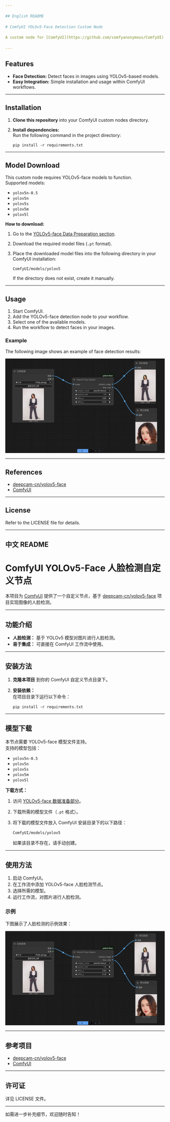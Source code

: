 ```yaml
---

## English README

# ComfyUI YOLOv5-Face Detection Custom Node

A custom node for [ComfyUI](https://github.com/comfyanonymous/ComfyUI) that enables face detection in images using models from [deepcam-cn/yolov5-face](https://github.com/deepcam-cn/yolov5-face).

---
```


## Features

- **Face Detection:** Detect faces in images using YOLOv5-based models.
- **Easy Integration:** Simple installation and usage within ComfyUI workflows.

---

## Installation

1. **Clone this repository** into your ComfyUI custom nodes directory.

2. **Install dependencies:**  
   Run the following command in the project directory:

   ```
   pip install -r requirements.txt
   ```

---

## Model Download

This custom node requires YOLOv5-face models to function.  
Supported models:

- `yolov5n-0.5`
- `yolov5n`
- `yolov5s`
- `yolov5m`
- `yolov5l`

**How to download:**

1. Go to the [YOLOv5-face Data Preparation section](https://github.com/deepcam-cn/yolov5-face?tab=readme-ov-file#data-preparation).
2. Download the required model files (`.pt` format).
3. Place the downloaded model files into the following directory in your ComfyUI installation:

   ```
   ComfyUI/models/yolov5
   ```

   If the directory does not exist, create it manually.

---

## Usage

1. Start ComfyUI.
2. Add the YOLOv5-face detection node to your workflow.
3. Select one of the available models.
4. Run the workflow to detect faces in your images.

### Example

The following image shows an example of face detection results:

![Example](example/example.png)

---

## References

- [deepcam-cn/yolov5-face](https://github.com/deepcam-cn/yolov5-face)
- [ComfyUI](https://github.com/comfyanonymous/ComfyUI)

---

## License

Refer to the LICENSE file for details.

---

## 中文 README

# ComfyUI YOLOv5-Face 人脸检测自定义节点

本项目为 [ComfyUI](https://github.com/comfyanonymous/ComfyUI) 提供了一个自定义节点，基于 [deepcam-cn/yolov5-face](https://github.com/deepcam-cn/yolov5-face) 项目实现图像的人脸检测。

---

## 功能介绍

- **人脸检测：** 基于 YOLOv5 模型对图片进行人脸检测。
- **易于集成：** 可直接在 ComfyUI 工作流中使用。

---

## 安装方法

1. **克隆本项目** 到你的 ComfyUI 自定义节点目录下。

2. **安装依赖：**  
   在项目目录下运行以下命令：

   ```
   pip install -r requirements.txt
   ```

---

## 模型下载

本节点需要 YOLOv5-face 模型文件支持。  
支持的模型包括：

- `yolov5n-0.5`
- `yolov5n`
- `yolov5s`
- `yolov5m`
- `yolov5l`

**下载方式：**

1. 访问 [YOLOv5-face 数据准备部分](https://github.com/deepcam-cn/yolov5-face?tab=readme-ov-file#data-preparation)。
2. 下载所需的模型文件（`.pt` 格式）。
3. 将下载的模型文件放入 ComfyUI 安装目录下的以下路径：

   ```
   ComfyUI/models/yolov5
   ```

   如果该目录不存在，请手动创建。

---

## 使用方法

1. 启动 ComfyUI。
2. 在工作流中添加 YOLOv5-face 人脸检测节点。
3. 选择所需的模型。
4. 运行工作流，对图片进行人脸检测。

### 示例

下图展示了人脸检测的示例效果：

![示例](example/example.png)

---

## 参考项目

- [deepcam-cn/yolov5-face](https://github.com/deepcam-cn/yolov5-face)
- [ComfyUI](https://github.com/comfyanonymous/ComfyUI)

---

## 许可证

详见 LICENSE 文件。

---

如需进一步补充细节，欢迎随时告知！
